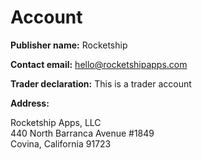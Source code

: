 # Account

**Publisher name:** Rocketship

**Contact email:** hello@rocketshipapps.com

**Trader declaration:** This is a trader account

**Address:**

Rocketship Apps, LLC  
440 North Barranca Avenue #1849  
Covina, California 91723
